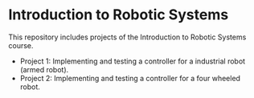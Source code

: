 # Introduction to Robotic Systems
This repository includes projects of the Introduction to Robotic Systems course.

- Project 1: Implementing and testing a controller for a industrial robot (armed robot).
- Project 2: Implementing and testing a controller for a four wheeled robot.